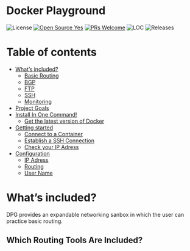 # Docker Playground

![License](https://img.shields.io/github/license/MrWelsch/dpg?style=flat-square)
[![Open Source
Yes](https://badgen.net/badge/Open%20Source%20%3F/Yes%21/green?style=flat-square)](https://github.com/MrWelsch/dpg)
[![PRs Welcome](https://img.shields.io/badge/PRs-welcome-brightgreen.svg?style=flat-square)](http://makeapullrequest.com)
![LOC](https://img.shields.io/tokei/lines/github/MrWelsch/dpg?style=flat-square)
![Releases](https://img.shields.io/github/downloads/MrWelsch/dpg/total?style=flat-square)

# Table of contents

- [What’s included?](#whats-included)
  * [Basic Routing](#basic-routing)
  * [BGP](#bgp)
  * [FTP](#ftp)
  * [SSH](#ssh)
  * [Monitoring](#monitoring)
- [Project Goals](#project-goals)
- [Install In One Command!](#install-in-one-command)
  * [Get the latest version of Docker](#get-the-latest-version-of-docker)
- [Getting started](#getting-started)
  * [Connect to a Container](#home-screen)
  * [Establish a SSH Connection](#establish-a-ssh-connection)
  * [Check your IP Adress](#check-your-ip-adress)
- [Configuration](#configuration)
  * [IP Adress](#an-example-installation-of-the-colorizer-plugin)
  * [Routing](#finding-plugins)
  * [User Name](#user-name)

# What’s included?

DPG provides an expandable networking sanbox in which the user can practice
basic routing.

## Which Routing Tools Are Included?
